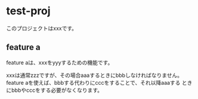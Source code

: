 # test-proj

このプロジェクトはxxxです。

## feature a
feature aは、xxxをyyyするための機能です。

xxxは通常zzzですが、その場合aaaするときにbbbしなければなりません。
feature aを使えば、bbbする代わりにcccをすることで、それ以降aaaする
ときにbbbやcccをする必要がなくなります。
